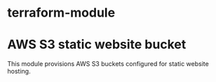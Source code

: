 # terraform-module

# AWS S3 static website bucket

This module provisions AWS S3 buckets configured for static website hosting.
